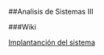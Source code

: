 ##Analisis de Sistemas III

###Wiki

[Implantanción del sistema](https://github.com/jmirsteinban/AIII/milestone/1)
